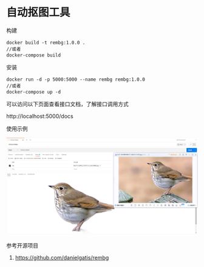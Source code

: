 # 自动抠图工具

构建

```
docker build -t rembg:1.0.0 .
//或者
docker-compose build
```

安装

```
docker run -d -p 5000:5000 --name rembg rembg:1.0.0
//或者
docker-compose up -d
```

可以访问以下页面查看接口文档，了解接口调用方式

http://localhost:5000/docs

使用示例

![接口调用示例](example.jpg)

参考开源项目

1. https://github.com/danielgatis/rembg